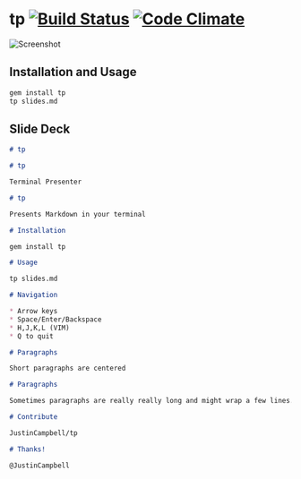 # tp [![Build Status](https://secure.travis-ci.org/JustinCampbell/tp.png)](https://secure.travis-ci.org/JustinCampbell/tp) [![Code Climate](https://codeclimate.com/badge.png)](https://codeclimate.com/github/JustinCampbell/tp)

![Screenshot](http://f.cl.ly/items/0P0V2l2q381S3m3J0p0U/Screen%20Shot%202012-08-14%20at%207.52.52%20AM.png)

## Installation and Usage

```sh
gem install tp
tp slides.md
```

## Slide Deck

```md
# tp

# tp

Terminal Presenter

# tp

Presents Markdown in your terminal

# Installation

gem install tp

# Usage

tp slides.md

# Navigation

* Arrow keys
* Space/Enter/Backspace
* H,J,K,L (VIM)
* Q to quit

# Paragraphs

Short paragraphs are centered

# Paragraphs

Sometimes paragraphs are really really long and might wrap a few lines. It does its best to wrap them logically. Also, they stay left-aligned.

# Contribute

JustinCampbell/tp

# Thanks!

@JustinCampbell
```

